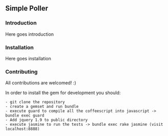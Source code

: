 ## Simple Poller

### Introduction

Here goes introduction

### Installation

Here goes installation

### Contributing

All contributions are welcomed! :)

In order to install the gem for development you should:

    - git clone the repository
    - create a gemset and run bundle
    - execute guard to compile all the coffeescript into javascript -> bundle exec guard
    - Add jquery 1.9 to public directory
    - execute jasmine to run the tests -> bundle exec rake jasmine (visit localhost:8888)




